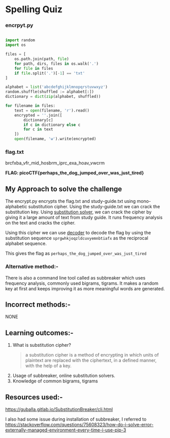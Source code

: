 # Spelling Quiz

### encrpyt.py
```python

import random
import os

files = [
    os.path.join(path, file)
    for path, dirs, files in os.walk('.')
    for file in files
    if file.split('.')[-1] == 'txt'
]

alphabet = list('abcdefghijklmnopqrstuvwxyz')
random.shuffle(shuffled := alphabet[:])
dictionary = dict(zip(alphabet, shuffled))

for filename in files:
    text = open(filename, 'r').read()
    encrypted = ''.join([
        dictionary[c]
        if c in dictionary else c
        for c in text
    ])
    open(filename, 'w').write(encrypted)
```
### flag.txt
brcfxba_vfr_mid_hosbrm_iprc_exa_hoav_vwcrm

**FLAG: picoCTF{perhaps_the_dog_jumped_over_was_just_tired}**

## My Approach to solve the challenge

The encrypt.py encrypts the flag.txt and study-guide.txt using mono-alphabetic substitution cipher. Using the study-guide.txt we can crack the substitution key.
Using [substitution solver](https://www.guballa.de/substitution-solver), we can crack the cipher by giving it a large amount of text from study guide. It runs frequency analysis on the text and cracks the cipher.

Using this cipher we can use [decoder](https://www.dcode.fr/monoalphabetic-substitution) to decode the flag by using the substitution sequence `sprgwhkjoqzldcuvyemnbtiafx` as the reciprocal alphabet sequence.

This gives the flag as `perhaps_the_dog_jumped_over_was_just_tired`

### Alternative method:-

There is also a command line tool called as subbreaker which uses frequency analysis, commonly used bigrams, tigrams. It makes a random key at first and keeps improving it as more meaningful words are generated. 
## Incorrect methods:-
NONE
## Learning outcomes:-
1. What is substitution cipher?
   > a substitution cipher is a method of encrypting in which units of plaintext are replaced with the ciphertext, in a defined manner, with the help of a key.
2. Usage of subbreaker, online substitution solvers.
3. Knowledge of common bigrams, tigrams

## Resources used:-

https://guballa.gitlab.io/SubstitutionBreaker/cli.html

I also had some issue during installation of subbreaker, I referred to https://stackoverflow.com/questions/75608323/how-do-i-solve-error-externally-managed-environment-every-time-i-use-pip-3
